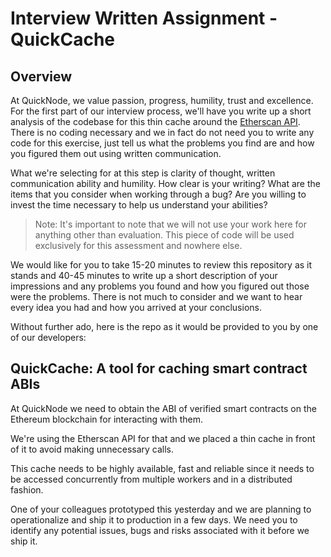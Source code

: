 # Interview Written Assignment - QuickCache

## Overview

At QuickNode, we value passion, progress, humility, trust and excellence. For the first part of our
interview process, we'll have you write up a short analysis of the codebase for this thin cache around the
[Etherscan API](https://docs.etherscan.io/api-endpoints/contracts). There is no coding necessary and
we in fact do not need you to write any code for this exercise, just tell us what the problems you
find are and how you figured them out using written communication.

What we're selecting for at this step is clarity of thought, written communication ability and humility.
How clear is your writing? What are the items that you consider when working through a bug? Are you
willing to invest the time necessary to help us understand your abilities?

> Note: It's important to note that we will not use your work here for anything other than evaluation.
> This piece of code will be used exclusively for this assessment and nowhere else.

We would like for you to take 15-20 minutes to review this repository as it stands and 40-45 minutes
to write up a short description of your impressions and any problems you found and how you figured
out those were the problems. There is not much to consider and we want to hear every idea you had
and how you arrived at your conclusions.

Without further ado, here is the repo as it would be provided to you by one of our developers:

## QuickCache: A tool for caching smart contract ABIs

At QuickNode we need to obtain the ABI of verified smart contracts on the Ethereum blockchain for
interacting with them.

We're using the Etherscan API for that and we placed a thin cache in front of it to avoid making
unnecessary calls.

This cache needs to be highly available, fast and reliable since it needs to be accessed concurrently
from multiple workers and in a distributed fashion.

One of your colleagues prototyped this yesterday and we are planning to operationalize and ship it
to production in a few days. We need you to identify any potential issues, bugs and risks associated
with it before we ship it.
